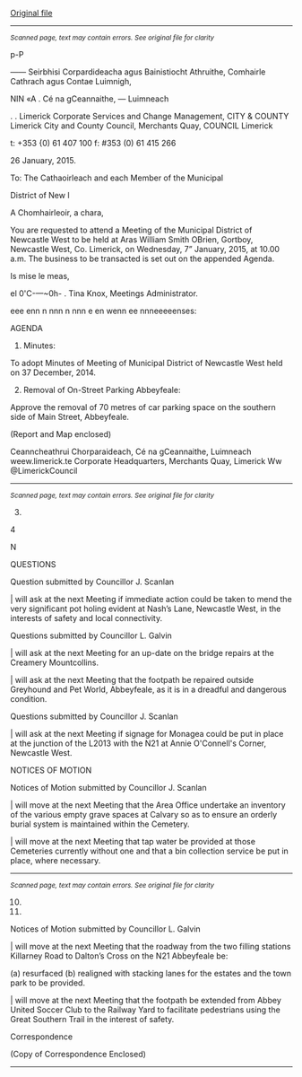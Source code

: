 [Original file](https://www.limerick.ie/sites/default/files/media/documents/2017-07/agenda_-_municipal_district_of_newcastle_west_-_7th_january_2015_0.pdf)

---
*<small>Scanned page, text may contain errors. See original file for clarity</small>*  

p-P

_——_ Seirbhisi Corpardideacha agus Bainistiocht Athruithe,
Comhairle Cathrach agus Contae Luimnigh,

NIN «A . Cé na gCeannaithe,
— Luimneach

. .
Limerick Corporate Services and Change Management,
CITY & COUNTY Limerick City and County Council,
Merchants Quay,
COUNCIL Limerick

t: +353 {0) 61 407 100
f: #353 (0) 61 415 266

26 January, 2015.

To: The Cathaoirleach and each Member of the Municipal

District of New l

A Chomhairleoir, a chara,

You are requested to attend a Meeting of the Municipal District of Newcastle West to be held at
Aras William Smith OBrien, Gortboy, Newcastle West, Co. Limerick, on Wednesday, 7”
January, 2015, at 10.00 a.m. The business to be transacted is set out on the appended
Agenda.

Is mise le meas,

el 0'C-—~0h-
. Tina Knox,
Meetings Administrator.

eee enn n nnn n nnn e en wenn ee nnneeeeenses:

AGENDA

1. Minutes:

To adopt Minutes of Meeting of Municipal District of Newcastle West held on 37
December, 2014.

2. Removal of On-Street Parking Abbeyfeale:

Approve the removal of 70 metres of car parking space on the southern side of Main
Street, Abbeyfeale.

(Report and Map enclosed)

Ceanncheathrui Chorparaideach, Cé na gCeannaithe, Luimneach  weew.limerick.te
Corporate Headquarters, Merchants Quay, Limerick Ww @LimerickCouncil


---
*<small>Scanned page, text may contain errors. See original file for clarity</small>*  

3.

4

N

QUESTIONS

Question submitted by Councillor J. Scanlan

| will ask at the next Meeting if immediate action could be taken to mend the very
significant pot holing evident at Nash’s Lane, Newcastle West, in the interests of safety
and local connectivity.

Questions submitted by Councillor L. Galvin

| will ask at the next Meeting for an up-date on the bridge repairs at the Creamery
Mountcollins.

| will ask at the next Meeting that the footpath be repaired outside Greyhound and Pet
World, Abbeyfeale, as it is in a dreadful and dangerous condition.

Questions submitted by Councillor J. Scanlan

| will ask at the next Meeting if signage for Monagea could be put in place at the junction
of the L2013 with the N21 at Annie O'Connell's Corner, Newcastle West.

NOTICES OF MOTION

Notices of Motion submitted by Councillor J. Scanlan

| will move at the next Meeting that the Area Office undertake an inventory of the various
empty grave spaces at Calvary so as to ensure an orderly burial system is maintained
within the Cemetery.

| will move at the next Meeting that tap water be provided at those Cemeteries currently
without one and that a bin collection service be put in place, where necessary.


---
*<small>Scanned page, text may contain errors. See original file for clarity</small>*  

10.

11.

Notices of Motion submitted by Councillor L. Galvin

| will move at the next Meeting that the roadway from the two filling stations Killarney
Road to Dalton’s Cross on the N21 Abbeyfeale be:

(a) resurfaced
(b) realigned with stacking lanes for the estates and the town park to be provided.

| will move at the next Meeting that the footpath be extended from Abbey United Soccer
Club to the Railway Yard to facilitate pedestrians using the Great Southern Trail in the
interest of safety.

Correspondence

(Copy of Correspondence Enclosed)


---
